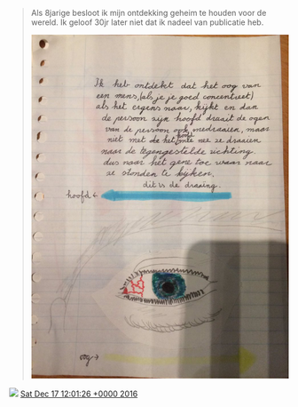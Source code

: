 > Als 8jarige besloot ik mijn ontdekking geheim te houden voor de wereld\. Ik geloof 30jr later niet dat ik nadeel van publicatie heb\. 
> 
> ![](../../media/810092539353174016-Cz4G275XgAAnsVo.jpg)

<img src="../../media/tweet.ico" width="12" /> [Sat Dec 17 12:01:26 +0000 2016](https://twitter.com/DromerDenker/status/810092539353174016)